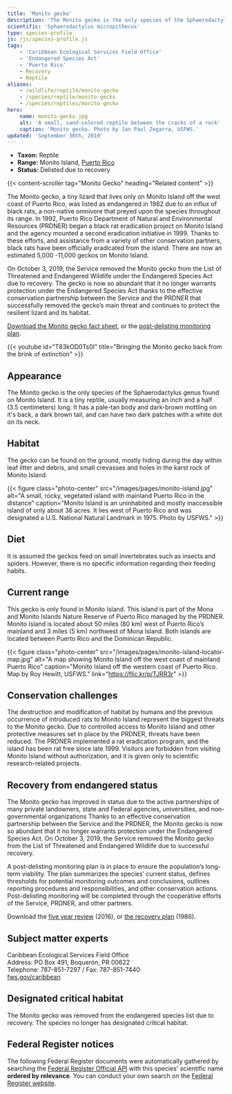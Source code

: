 ```yaml
---
title: 'Monito gecko'
description: 'The Monito gecko is the only species of the Sphaerodactylus genus found on Monito Island off the coast of Puerto Rico. It is a tiny reptile, usually measuring an inch and a half (3.5 centimeters) long. It has a gray body, a dark brown tail, and has two dark patches with a white dot on its neck.'
scientific: 'Sphaerodactylus micropithecus'
type: species-profile
js: /js/species-profile.js
tags:
    - 'Caribbean Ecological Services Field Office'
    - 'Endangered Species Act'
    - 'Puerto Rico'
    - Recovery
    - Reptile
aliases:
    - /wildlife/reptile/monito-gecko
    - /species/reptile/monito-gecko
    - /species/reptiles/monito-gecko
hero:
    name: monito-gecko.jpg
    alt: 'A small, sand-colored reptile between the cracks of a rock'
    caption: 'Monito gecko. Photo by Jan Paul Zegarra, USFWS.'
updated: 'September 30th, 2019'
---
```


- **Taxon:** Reptile
- **Range:** Monito Island, [Puerto Rico](/puerto-rico)
- **Status:** Delisted due to recovery

{{< content-scroller tag="Monito Gecko" heading="Related content" >}}

The Monito gecko, a tiny lizard that lives only on Monito Island off the west coast of Puerto Rico, was listed as endangered in 1982 due to an influx of black rats, a non-native omnivore that preyed upon the species throughout its range. In 1992,  Puerto Rico Department of Natural and Environmental Resources (PRDNER) began a black rat eradication project on Monito Island  and the agency mounted a second eradication initiative in 1999. Thanks to these efforts, and assistance from a variety of other conservation partners, black rats have been officially eradicated from the island.  There are now an estimated 5,000 -11,000 geckos on Monito Island.

On October 3, 2019,  the Service removed the Monito gecko from the List of Threatened and Endangered Wildlife under the Endangered Species Act due to recovery. The gecko is now so abundant that it no longer warrants protection under the Endangered Species Act thanks to the effective conservation partnership between the Service and the PRDNER that successfully removed the gecko’s main threat and continues to protect the resilient lizard and its habitat.

[Download the Monito gecko fact sheet](/pdf/fact-sheet/monito-gecko.pdf), or the [post-delisting monitoring plan](/pdf/plan/monito-gecko-post-delisting-monitoring-plan.pdf).

{{< youtube id="T83kOD0Ts0I" title="Bringing the Monito gecko back from the brink of extinction" >}}

## Appearance

The Monito gecko is the only species of the Sphaerodactylus genus found on Monito Island. It is a tiny reptile, usually measuring an inch and a half (3.5 centimeters) long. It has a pale-tan body and dark-brown mottling on it's back, a dark brown tail, and can have two dark patches with a white dot on its neck.

## Habitat

The gecko can be found on the ground, mostly hiding during the day within leaf litter and debris, and small crevasses and holes in the karst rock of Monito Island.

{{< figure class="photo-center" src="/images/pages/monito-island.jpg" alt="A small, rocky, vegetated island with mainland Puerto Rico in the distance" caption="Monito Island is an uninhabited and mostly inaccessible island of only about 36 acres. It lies west of Puerto Rico and was designated a U.S. National Natural Landmark in 1975. Photo by USFWS." >}}

## Diet

It is assumed the geckos feed on small invertebrates such as insects and spiders. However, there is no specific information regarding their feeding habits.

## Current range

This gecko is only found in Monito Island. This island is part of the Mona and Monito Islands Nature Reserve of Puerto Rico managed by the PRDNER.  Monito Island is located about 50 miles (80 km) west of Puerto Rico’s mainland and 3 miles (5 km) northwest of Mona Island. Both islands are located between Puerto Rico and the Dominican Republic.

{{< figure class="photo-center" src="/images/pages/monito-island-locator-map.jpg" alt="A map showing Monito Island off the west coast of mainland Puerto Rico" caption="Monito Island off the western coast of Puerto Rico. Map by Roy Hewitt, USFWS." link="https://flic.kr/p/TJRR3r" >}}

## Conservation challenges

The destruction and modification of habitat by humans and the previous occurrence of introduced rats to Monito Island represent the biggest threats to the Monito gecko. Due to controlled access to Monito Island and other protective measures set in place by the PRDNER, threats have been reduced. The PRDNER implemented a rat eradication program, and the island has been rat free since late 1999.  Visitors are forbidden from visiting Monito Island without authorization, and it is given only to scientific research-related projects.

## Recovery from endangered status

The Monito gecko has improved in status due to the active partnerships of many private landowners, state and Federal agencies, universities, and non-governmental organizations Thanks to an effective conservation partnership between the Service and the PRDNER, the Monito gecko is now so abundant that it no longer warrants protection under the Endangered Species Act.  On October 3, 2019,  the Service removed the Monito gecko from the List of Threatened and Endangered Wildlife  due to successful recovery.

A post-delisting monitoring plan is in place to ensure the population’s long-term viability. The plan summarizes the species’ current status, defines thresholds for potential monitoring outcomes and conclusions, outlines reporting procedures and responsibilities, and other conservation actions. Post-delisting monitoring will be completed through the cooperative efforts of the Service, PRDNER, and other partners.

Download the [five year review](https://ecos.fws.gov/docs/five_year_review/doc4812.pdf) (2016), or [the recovery plan](https://ecos.fws.gov/docs/recovery_plan/860327a.pdf) (1986).

## Subject matter experts

Caribbean Ecological Services Field Office  
Address: PO Box 491, Boquerón, PR 00622  
Telephone: 787-851-7297 / Fax: 787-851-7440  
[fws.gov/caribbean](https://www.fws.gov/caribbean)

## Designated critical habitat

The Monito gecko was removed from the endangered species list due to recovery. The species no longer has designated critical habitat.

## Federal Register notices

The following Federal Register documents were automatically gathered by searching the [Federal Register Official API](https://www.federalregister.gov/blog/learn/developers) with this species' scientific name **ordered by relevance**. You can conduct your own search on the [Federal Register website](https://www.federalregister.gov/articles/search).
